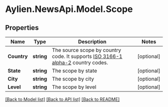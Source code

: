 # Aylien.NewsApi.Model.Scope
## Properties

Name | Type | Description | Notes
------------ | ------------- | ------------- | -------------
**Country** | **string** | The source scope by country code. It supports [ISO 3166-1 alpha-2](https://en.wikipedia.org/wiki/ISO_3166-1_alpha-2) country codes. | [optional] 
**State** | **string** | The scope by state | [optional] 
**City** | **string** | The scope by city | [optional] 
**Level** | **string** | The scope by level | [optional] 

[[Back to Model list]](../README.md#documentation-for-models) [[Back to API list]](../README.md#documentation-for-api-endpoints) [[Back to README]](../README.md)


